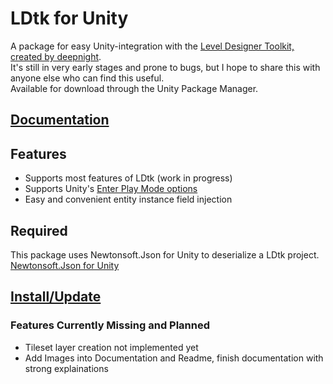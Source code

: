 # LDtk for Unity
A package for easy Unity-integration with the [Level Designer Toolkit, created by deepnight](https://github.com/deepnight/ldtk).  
It's still in very early stages and prone to bugs, but I hope to share this with anyone else who can find this useful.  
Available for download through the Unity Package Manager.  

## [Documentation](https://github.com/Cammin/LDtkUnity/blob/master/DOCUMENTATION.md)  

## Features  
- Supports most features of LDtk (work in progress)  
- Supports Unity's [Enter Play Mode options](https://docs.unity3d.com/Manual/ConfigurableEnterPlayMode.html)  
- Easy and convenient entity instance field injection

## Required
This package uses Newtonsoft.Json for Unity to deserialize a LDtk project.  
[Newtonsoft.Json for Unity](https://github.com/jilleJr/Newtonsoft.Json-for-Unity)

## [Install/Update](https://github.com/Cammin/LDtkUnity/blob/master/INSTALL.md)
 
 ### Features Currently Missing and Planned
 
 - Tileset layer creation not implemented yet
 - Add Images into Documentation and Readme, finish documentation with strong explainations

